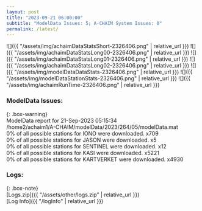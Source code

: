 ```yaml
---
layout: post
title: "2023-09-21 06:00:00"
subtitle: "ModelData Issues: 5; A-CHAIM System Issues: 0"
permalink: /latest/
---
```


![]({{ "/assets/img/achaimDataStatsShort-2326406.png" | relative_url }})
![]({{ "/assets/img/achaimDataStatsLong00-2326406.png" | relative_url }})
![]({{ "/assets/img/achaimDataStatsLong01-2326406.png" | relative_url }})
![]({{ "/assets/img/achaimDataStatsLong02-2326406.png" | relative_url }})
![]({{ "/assets/img/modelDataDataStats-2326406.png" | relative_url }})
![]({{ "/assets/img/modelDataStationStats-2326406.png" | relative_url }})
![]({{ "/assets/img/achaimRunTime-2326406.png" | relative_url }})


### ModelData Issues:  
  
{: .box-warning}  
 ModelData report for 21-Sep-2023 05:15:34   
 /home2/achaim1/A-CHAIM/modelData/2023/264/05/modelData.mat   
 0% of all possible stations for IONO were downloaded. x709   
 0% of all possible stations for JASON were downloaded. x5   
 0% of all possible stations for SENTINEL were downloaded. x12   
 0% of all possible stations for KASI were downloaded. x5221   
 0% of all possible stations for KARTVERKET were downloaded. x4930   
  


### Logs:  
  
{: .box-note}  
[Logs.zip]({{ "/assets/other/logs.zip" | relative_url }})  
[Log Info]({{ "/logInfo" | relative_url }})  
